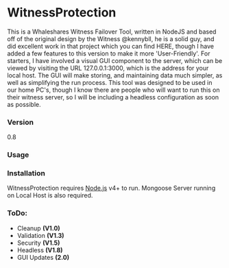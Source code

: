 
# WitnessProtection

This is a  Whaleshares Witness Failover Tool, written in NodeJS and based off of the original design by the Witness @kennybll, he is a solid guy,
and did excellent work in that project which you can find HERE, though I have added a few features to this version to make it more
'User-Friendly'. For starters, I have involved a visual GUI component to the server, which can be viewed by visiting the URL 127.0.0.1:3000, which is the address for your local host. The GUI will make storing, and maintaining data much simpler, as well as simplifying the run process. This tool was designed to be used in our home PC's, though I know there are people who will want to run this on their witness server, so I will be including a headless configuration as soon as possible.

### Version
0.8

### Usage


### Installation

WitnessProtection requires [Node.js](https://nodejs.org/) v4+ to run.
Mongoose Server running on Local Host is also required.

### ToDo:
- Cleanup **(V1.0)**
- Validation **(V1.3)**
- Security **(V1.5)**
- Headless **(V1.8)**
- GUI Updates **(2.0)**
